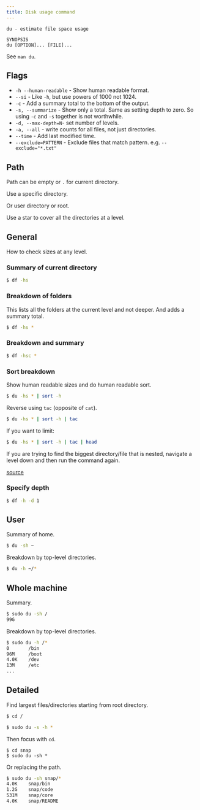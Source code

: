 ```yaml
---
title: Disk usage command
---
```


```
du - estimate file space usage

SYNOPSIS
du [OPTION]... [FILE]...
```

See `man du`.


## Flags

- `-h --human-readable` - Show human readable format.
- `--si` - Like `-h`, but use powers of 1000 not 1024.
- `-c` - Add a summary total to the bottom of the output.
- `-s, --summarize` - Show only a total. Same as setting depth to zero. So using `-c` and `-s` together is not worthwhile.
- `-d, --max-depth=N`- set number of levels.
- `-a, --all` - write counts for all files, not just directories.
- `--time` - Add last modified time.
- `--exclude=PATTERN` - Exclude files that match pattern. e.g. `--exclude="*.txt"`


## Path

Path can be empty or `.` for current directory.

Use a specific directory.

Or user directory or root.

Use a star to cover all the directories at a level.


## General

How to check sizes at any level.

### Summary of current directory

```sh
$ df -hs
```

### Breakdown of folders

This lists all the folders at the current level and not deeper. And adds a summary total.

```sh
$ df -hs *
```

### Breakdown and summary

```sh
$ df -hsc *
```

### Sort breakdown

Show human readable sizes and do human readable sort.

```sh
$ du -hs * | sort -h
```

Reverse using `tac` (opposite of `cat`).

```sh
$ du -hs * | sort -h | tac
```

If you want to limit:

```sh
$ du -hs * | sort -h | tac | head
```


If you are trying to find the biggest directory/file that is nested, navigate a level down and then run the command again.

[source](https://serverfault.com/questions/62411/how-can-i-sort-du-h-output-by-size)


### Specify depth

```sh
$ df -h -d 1
```


## User

Summary of home.

```sh
$ du -sh ~
```

Breakdown by top-level directories.

```sh
$ du -h ~/*
```


## Whole machine


Summary.

```sh
$ sudo du -sh /
99G
```

Breakdown by top-level directories.

```sh
$ sudo du -h /*
0       /bin
96M     /boot
4.0K    /dev
13M     /etc
...
```


## Detailed

Find largest files/directories starting from root directory.

```sh
$ cd /
```

```sh
$ sudo du -s -h *
```

Then focus with `cd`.

```
$ cd snap
$ sudo du -sh *
```

Or replacing the path.

```sh
$ sudo du -sh snap/*
4.0K    snap/bin
1.2G    snap/code
531M    snap/core
4.0K    snap/README
```
